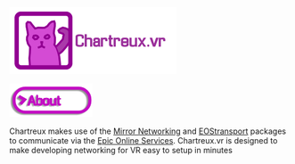 ![ChartreuxLogo](https://github.com/TheScruffyKat/chartreux.vr/blob/main/github/ChartreuxGithub.png?raw=true)

![About](https://github.com/TheScruffyKat/chartreux.vr/blob/main/github/About%20(1).png?raw=true)

Chartreux makes use of the [Mirror Networking](https://github.com/vis2k/Mirror) and [EOStransport](https://github.com/FakeByte/EpicOnlineTransport) packages to communicate via the [Epic Online Services](https://dev.epicgames.com/en-US/services). Chartreux.vr is designed to make developing networking for VR easy to setup in minutes
